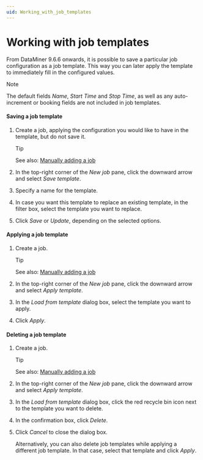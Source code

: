 ```yaml
---
uid: Working_with_job_templates
---
```


# Working with job templates

From DataMiner 9.6.6 onwards, it is possible to save a particular job configuration as a job template. This way you can later apply the template to immediately fill in the configured values.

> [!NOTE]
> The default fields *Name*, *Start Time* and *Stop Time*, as well as any auto-increment or booking fields are not included in job templates.

#### Saving a job template

1. Create a job, applying the configuration you would like to have in the template, but do not save it.

    > [!TIP]
    > See also:
    > [Manually adding a job](Manually_adding_a_job.md)

2. In the top-right corner of the *New job* pane, click the downward arrow and select *Save template*.

3. Specify a name for the template.

4. In case you want this template to replace an existing template, in the filter box, select the template you want to replace.

5. Click *Save* or *Update*, depending on the selected options.

#### Applying a job template

1. Create a job.

    > [!TIP]
    > See also:
    > [Manually adding a job](Manually_adding_a_job.md)

2. In the top-right corner of the *New job* pane, click the downward arrow and select *Apply template*.

3. In the *Load from template* dialog box, select the template you want to apply.

4. Click *Apply*.

#### Deleting a job template

1. Create a job.

    > [!TIP]
    > See also:
    > [Manually adding a job](Manually_adding_a_job.md)

2. In the top-right corner of the *New job* pane, click the downward arrow and select *Apply template*.

3. In the *Load from template* dialog box, click the red recycle bin icon next to the template you want to delete.

4. In the confirmation box, click *Delete*.

5. Click *Cancel* to close the dialog box.

    Alternatively, you can also delete job templates while applying a different job template. In that case, select that template and click *Apply*.
